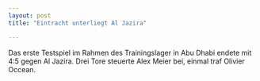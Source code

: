 ```yaml
---
layout: post
title: "Eintracht unterliegt Al Jazira"

---
```


Das erste Testspiel im Rahmen des Trainingslager in Abu Dhabi endete mit 4:5 gegen Al Jazira. Drei Tore steuerte Alex Meier bei, einmal traf Olivier Occean.


